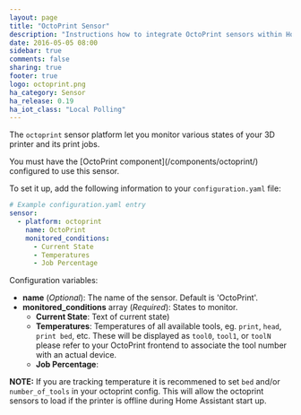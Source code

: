 ```yaml
---
layout: page
title: "OctoPrint Sensor"
description: "Instructions how to integrate OctoPrint sensors within Home Assistant."
date: 2016-05-05 08:00
sidebar: true
comments: false
sharing: true
footer: true
logo: octoprint.png
ha_category: Sensor
ha_release: 0.19
ha_iot_class: "Local Polling"
---
```



The `octoprint` sensor platform let you monitor various states of your 3D printer and its print jobs.

<p class='note'>
You must have the [OctoPrint component](/components/octoprint/) configured to use this sensor.
</p>

To set it up, add the following information to your `configuration.yaml` file:

```yaml
# Example configuration.yaml entry
sensor:
  - platform: octoprint
    name: OctoPrint
    monitored_conditions:
      - Current State
      - Temperatures
      - Job Percentage
```

Configuration variables:

- **name** (*Optional*): The name of the sensor. Default is 'OctoPrint'.
- **monitored_conditions** array (*Required*): States to monitor.
  - **Current State**: Text of current state)
  - **Temperatures**:  Temperatures of all available tools, eg. `print`, `head`, `print bed`, etc. These will be displayed as `tool0`, `tool1`, or `toolN` please refer to your OctoPrint frontend to associate the tool number with an actual device.
  - **Job Percentage**: 

**NOTE:** If you are tracking temperature it is recommened to set `bed` and/or `number_of_tools` in your octoprint config. This will allow the octoprint sensors to load if the printer is offline during Home Assistant start up.

